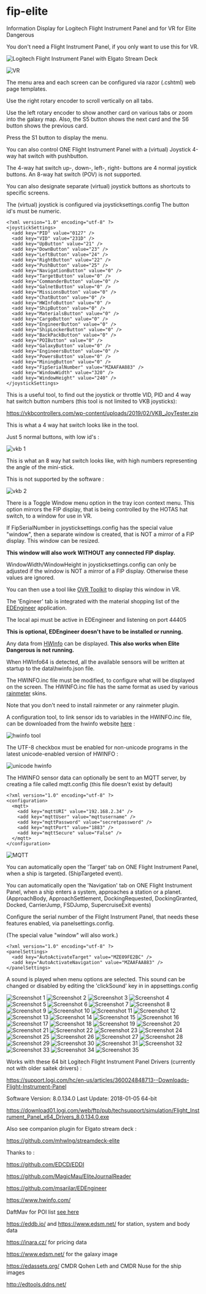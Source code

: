 # fip-elite
Information Display for Logitech Flight Instrument Panel and for VR for Elite Dangerous

You don't need a Flight Instrument Panel, if you only want to use this for VR.

![Logitech Flight Instrument Panel with Elgato Stream Deck](https://i.imgur.com/bE2ODlF.jpg)

![VR](https://i.imgur.com/qhICACC.jpg)

The menu area and each screen can be configured via razor (.cshtml) web page templates.

Use the right rotary encoder to scroll vertically on all tabs.

Use the left rotary encoder to show another card on various tabs or zoom into the galaxy map.
Also, the S5 button shows the next card and the S6 button shows the previous card.

Press the S1 button to display the menu.

You can also control ONE Flight Instrument Panel with a (virtual) Joystick 4-way hat switch with pushbutton.

The 4-way hat switch up-, down-, left-, right- buttons are 4 normal joystick buttons. 
An 8-way hat switch (POV) is not supported.

You can also designate separate (virtual) joystick buttons as shortcuts to specific screens.

The (virtual) joystick is configured via joysticksettings.config
The button id's must be numeric.

```
<?xml version="1.0" encoding="utf-8" ?>
<joystickSettings>
  <add key="PID" value="0127" />
  <add key="VID" value="231D" />
  <add key="UpButton" value="21" />
  <add key="DownButton" value="23" />
  <add key="LeftButton" value="24" />
  <add key="RightButton" value="22" />
  <add key="PushButton" value="25" />
  <add key="NavigationButton" value="0" />
  <add key="TargetButton" value="0" />
  <add key="CommanderButton" value="0" />
  <add key="GalnetButton" value="0" />
  <add key="MissionsButton" value="0" />
  <add key="ChatButton" value="0" />
  <add key="HWInfoButton" value="0" />
  <add key="ShipButton" value="0" />
  <add key="MaterialsButton" value="0" />
  <add key="CargoButton" value="0" />
  <add key="EngineerButton" value="0" />
  <add key="ShipLockerButton" value="0" />
  <add key="BackPackButton" value="0" />
  <add key="POIButton" value="0" />
  <add key="GalaxyButton" value="0" />
  <add key="EngineersButton" value="0" />
  <add key="PowersButton" value="0" />
  <add key="MiningButton" value="0" />
  <add key="FipSerialNumber" value="MZAAFAA883" />
  <add key="WindowWidth" value="320" />
  <add key="WindowHeight" value="240" />
</joystickSettings>
```

This is a useful tool, to find out the joystick or throttle VID, PID and 4 way hat switch button numbers (this tool is not limited to VKB joysticks):

https://vkbcontrollers.com/wp-content/uploads/2019/02/VKB_JoyTester.zip

This is what a 4 way hat switch looks like in the tool.

Just 5 normal buttons, with low id's :

![vkb 1](https://i.imgur.com/CsnkQCm.png)

This is what an 8 way hat switch looks like, with high numbers representing the angle of the mini-stick.

This is not supported by the software :

![vkb 2](https://i.imgur.com/kCYd0BT.png)

There is a Toggle Window menu option in the tray icon context menu.
This option mirrors the FIP display, that is being controlled by the HOTAS hat switch, to a window for use in VR.

If FipSerialNumber in joysticksettings.config has the special value "window", then a separate window is created, 
that is NOT a mirror of a FIP display. This window can be resized.

**This window will also work WITHOUT any connected FIP display.**

WindowWidth/WindowHeight in joysticksettings.config can only be adjusted if the window is NOT a mirror of a FIP display. 
Otherwise these values are ignored.

You can then use a tool like [OVR Toolkit](https://store.steampowered.com/app/1068820/OVR_Toolkit/) to display this window in VR. 

The 'Engineer' tab is integrated with the material shopping list of the [EDEngineer](https://github.com/msarilar/EDEngineer) application.

The local api must be active in EDEngineer and listening on port 44405

**This is optional, EDEngineer doesn't have to be installed or running.**

Any data from [HWInfo](https://www.hwinfo.com) can be displayed. **This also works when Elite Dangerous is not running.**

When HWInfo64 is detected, all the available sensors will be written at startup to the data\hwinfo.json file.

The HWINFO.inc file must be modified, to configure what will be displayed on the screen.
The HWINFO.inc file has the same format as used by various [rainmeter](https://www.deviantart.com/pul53dr1v3r/art/Rainformer-2-9-3-HWiNFO-Edition-Rainmeter-789616481) skins.

Note that you don't need to install rainmeter or any rainmeter plugin.

A configuration tool, to link sensor ids to variables in the HWINFO.inc file, can be downloaded from the hwinfo website [here](https://www.hwinfo.com/beta/HWiNFOSharedMemoryViewer.exe.7z) :

![hwinfo tool](https://i.imgur.com/Px6jvw4.png)

The UTF-8 checkbox must be enabled for non-unicode programs in the latest unicode-enabled version of HWINFO :

![unicode hwinfo](https://i.imgur.com/d8nuMwM.png)

The HWINFO sensor data can optionally be sent to an MQTT server, by creating a file called mqtt.config (this file doesn't exist by default)

```
<?xml version="1.0" encoding="utf-8" ?>
<configuration>
  <mqtt>
    <add key="mqttURI" value="192.168.2.34" />
    <add key="mqttUser" value="mqttusername" />
    <add key="mqttPassword" value="secretpassword" />
    <add key="mqttPort" value="1883" />
    <add key="mqttSecure" value="False" />
  </mqtt>
</configuration>
```

![MQTT](https://i.imgur.com/X8IkHPg.png)

You can automatically open the 'Target' tab on ONE Flight Instrument Panel, when a ship is targeted. (ShipTargeted event).

You can automatically open the 'Navigation' tab on ONE Flight Instrument Panel, when a ship enters a system, approaches a station or a planet.
(ApproachBody, ApproachSettlement, DockingRequested, DockingGranted, Docked, CarrierJump, FSDJump, SupercruiseExit events)

Configure the serial number of the Flight Instrument Panel, that needs these features enabled, via panelsettings.config. 

(The special value "window" will also work.)

```
<?xml version="1.0" encoding="utf-8" ?>
<panelSettings>
  <add key="AutoActivateTarget" value="MZE09FE2BC" />
  <add key="AutoActivateNavigation" value="MZAAFAA883" />
</panelSettings>
```

A sound is played when menu options are selected.
This sound can be changed or disabled by editing the 'clickSound' key in in appsettings.config

![Screenshot 1](https://i.imgur.com/KA0iCcj.png)
![Screenshot 2](https://i.imgur.com/JTxiIBL.png)
![Screenshot 3](https://i.imgur.com/uXpUC6m.png)
![Screenshot 4](https://i.imgur.com/Fk62MmG.png)
![Screenshot 5](https://i.imgur.com/4HHcLjJ.png)
![Screenshot 6](https://i.imgur.com/5mlPp2I.png)
![Screenshot 7](https://i.imgur.com/dydIf16.png)
![Screenshot 8](https://i.imgur.com/16pc2zo.png)
![Screenshot 9](https://i.imgur.com/Cgqdic6.png)
![Screenshot 10](https://i.imgur.com/WJHBVIX.png)
![Screenshot 11](https://i.imgur.com/SaMQ2H2.png)
![Screenshot 12](https://i.imgur.com/X5kL0fn.png)
![Screenshot 13](https://i.imgur.com/WepiQbs.png)
![Screenshot 14](https://i.imgur.com/ZOcUfyI.png)
![Screenshot 15](https://i.imgur.com/LyfdMTh.png)
![Screenshot 16](https://i.imgur.com/iqZVk2Y.png)
![Screenshot 17](https://i.imgur.com/ofaRPKm.png)
![Screenshot 18](https://i.imgur.com/zm3Xrm9.png)
![Screenshot 19](https://i.imgur.com/p8gW2Fr.png)
![Screenshot 20](https://i.imgur.com/QoBYgCT.png)
![Screenshot 21](https://i.imgur.com/zGm6qOR.png)
![Screenshot 22](https://i.imgur.com/ncHyT8X.png)
![Screenshot 23](https://i.imgur.com/1ngN8cF.png)
![Screenshot 24](https://i.imgur.com/4gUny6G.png)
![Screenshot 25](https://i.imgur.com/W67Nci1.png)
![Screenshot 26](https://i.imgur.com/z4ACs0q.png)
![Screenshot 27](https://i.imgur.com/oXVakhB.png)
![Screenshot 28](https://i.imgur.com/zR9ye3a.png)
![Screenshot 29](https://i.imgur.com/U8aI2LT.png)
![Screenshot 30](https://i.imgur.com/FuOCfiI.png)
![Screenshot 31](https://i.imgur.com/fUiZ5nZ.png)
![Screenshot 32](https://i.imgur.com/TanDFUm.png)
![Screenshot 33](https://i.imgur.com/QXoqTyk.png)
![Screenshot 34](https://i.imgur.com/jQERiEN.png)
![Screenshot 35](https://i.imgur.com/qeKdKOJ.png)

Works with these 64 bit Logitech Flight Instrument Panel Drivers (currently not with older saitek drivers) :

https://support.logi.com/hc/en-us/articles/360024848713--Downloads-Flight-Instrument-Panel

Software Version: 8.0.134.0
Last Update: 2018-01-05
64-bit

https://download01.logi.com/web/ftp/pub/techsupport/simulation/Flight_Instrument_Panel_x64_Drivers_8.0.134.0.exe

Also see companion plugin for Elgato stream deck :

https://github.com/mhwlng/streamdeck-elite

Thanks to :

https://github.com/EDCD/EDDI

https://github.com/MagicMau/EliteJournalReader

https://github.com/msarilar/EDEngineer

https://www.hwinfo.com/

DaftMav for POI list [see here](https://www.reddit.com/r/EliteDangerous/comments/9mfiug/edison_a_tool_which_helps_getting_to_planet/)

https://eddb.io/ and https://www.edsm.net/ for station, system and body data

https://inara.cz/ for pricing data

https://www.edsm.net/ for the galaxy image

https://edassets.org/ CMDR Qohen Leth and CMDR Nuse for the ship images

http://edtools.ddns.net/
